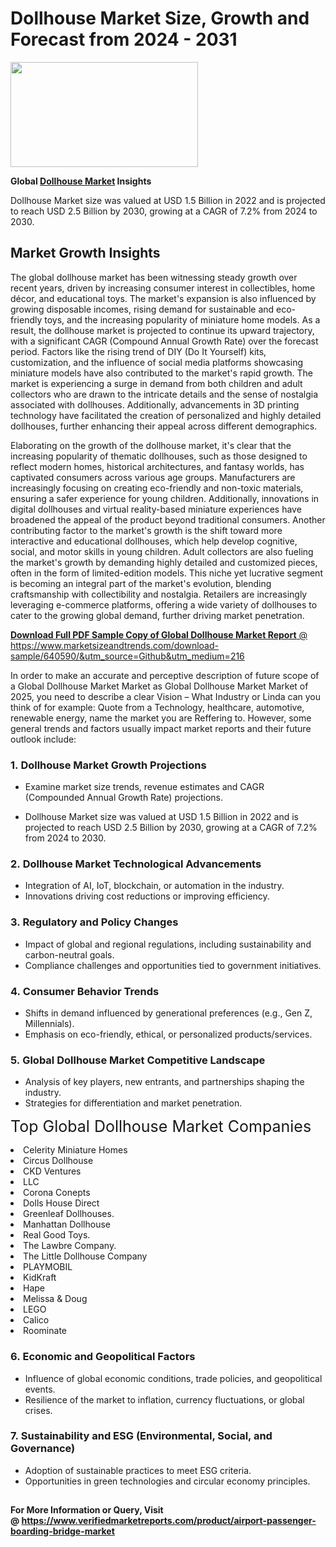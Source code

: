 <H1>Dollhouse Market Size, Growth and Forecast from 2024 - 2031</H1><img class="aligncenter size-medium wp-image-584254" src="https://thirdeyenews.in/wp-content/uploads/2024/09/Global-Market-Research-300x168.jpeg" alt="" width="300" height="168" /><p><strong>Global&nbsp;<a href="https://www.marketsizeandtrends.com/download-sample/640590/&amp;utm_source=Github&utm_medium=216">Dollhouse Market</a> Insights</strong></p><p>Dollhouse Market size was valued at USD 1.5 Billion in 2022 and is projected to reach USD 2.5 Billion by 2030, growing at a CAGR of 7.2% from 2024 to 2030.</p><p><h2>Market Growth Insights</h2> <p>The global dollhouse market has been witnessing steady growth over recent years, driven by increasing consumer interest in collectibles, home décor, and educational toys. The market's expansion is also influenced by growing disposable incomes, rising demand for sustainable and eco-friendly toys, and the increasing popularity of miniature home models. As a result, the dollhouse market is projected to continue its upward trajectory, with a significant CAGR (Compound Annual Growth Rate) over the forecast period. Factors like the rising trend of DIY (Do It Yourself) kits, customization, and the influence of social media platforms showcasing miniature models have also contributed to the market's rapid growth. The market is experiencing a surge in demand from both children and adult collectors who are drawn to the intricate details and the sense of nostalgia associated with dollhouses. Additionally, advancements in 3D printing technology have facilitated the creation of personalized and highly detailed dollhouses, further enhancing their appeal across different demographics.</p> <p><a href="#"></a></p> <p>Elaborating on the growth of the dollhouse market, it's clear that the increasing popularity of thematic dollhouses, such as those designed to reflect modern homes, historical architectures, and fantasy worlds, has captivated consumers across various age groups. Manufacturers are increasingly focusing on creating eco-friendly and non-toxic materials, ensuring a safer experience for young children. Additionally, innovations in digital dollhouses and virtual reality-based miniature experiences have broadened the appeal of the product beyond traditional consumers. Another contributing factor to the market's growth is the shift toward more interactive and educational dollhouses, which help develop cognitive, social, and motor skills in young children. Adult collectors are also fueling the market's growth by demanding highly detailed and customized pieces, often in the form of limited-edition models. This niche yet lucrative segment is becoming an integral part of the market's evolution, blending craftsmanship with collectibility and nostalgia. Retailers are increasingly leveraging e-commerce platforms, offering a wide variety of dollhouses to cater to the growing global demand, further driving market penetration.</p> <p><a href="#"></p><p><span class=""><strong>Download Full PDF Sample Copy of Global Dollhouse Market Report</strong> @ <a href="https://www.marketsizeandtrends.com/download-sample/640590/&amp;utm_source=Github&utm_medium=216" target="_blank">https://www.marketsizeandtrends.com/download-sample/640590/&amp;utm_source=Github&utm_medium=216</a></span></p><p>In order to make an accurate and perceptive description of future scope of a Global&nbsp;Dollhouse Market Market as Global&nbsp;Dollhouse Market Market of 2025, you need to describe a clear Vision &ndash; What Industry or Linda can you think of for example: Quote from a Technology, healthcare, automotive, renewable energy, name the market you are Reffering to. However, some general trends and factors usually impact market reports and their future outlook include:</p><h3>1.&nbsp;<strong>Dollhouse Market Growth Projections</strong></h3><ul><li>Examine market size trends, revenue estimates and CAGR (Compounded Annual Growth Rate) projections.</li><li><p>Dollhouse Market size was valued at USD 1.5 Billion in 2022 and is projected to reach USD 2.5 Billion by 2030, growing at a CAGR of 7.2% from 2024 to 2030.</p></li></ul><h3>2.&nbsp;<strong>Dollhouse Market Technological Advancements</strong></h3><ul><li>Integration of AI, IoT, blockchain, or automation in the industry.</li><li>Innovations driving cost reductions or improving efficiency.</li></ul><h3>3.&nbsp;<strong>Regulatory and Policy Changes</strong></h3><ul><li>Impact of global and regional regulations, including sustainability and carbon-neutral goals.</li><li>Compliance challenges and opportunities tied to government initiatives.</li></ul><h3>4.&nbsp;<strong>Consumer Behavior Trends</strong></h3><ul><li>Shifts in demand influenced by generational preferences (e.g., Gen Z, Millennials).</li><li>Emphasis on eco-friendly, ethical, or personalized products/services.</li></ul><h3>5.&nbsp;<strong>Global Dollhouse Market Competitive Landscape</strong></h3><ul><li>Analysis of key players, new entrants, and partnerships shaping the industry.</li><li>Strategies for differentiation and market penetration.</li></ul><p data-pm-slice="1 1 []"><span style="color: inherit; font-family: inherit; font-size: 25px;">Top Global Dollhouse Market Companies</span></p><div class="" data-test-id=""><p><li>Celerity Miniature Homes</li><li> Circus Dollhouse</li><li> CKD Ventures</li><li> LLC</li><li> Corona Conepts</li><li> Dolls House Direct</li><li> Greenleaf Dollhouses.</li><li> Manhattan Dollhouse</li><li> Real Good Toys.</li><li> The Lawbre Company.</li><li> The Little Dollhouse Company</li><li> PLAYMOBIL</li><li> KidKraft</li><li> Hape</li><li> Melissa & Doug</li><li> LEGO</li><li> Calico</li><li> Roominate</li></p></div><h3>6.&nbsp;<strong>Economic and Geopolitical Factors</strong></h3><ul><li>Influence of global economic conditions, trade policies, and geopolitical events.</li><li>Resilience of the market to inflation, currency fluctuations, or global crises.</li></ul><h3>7.&nbsp;<strong>Sustainability and ESG (Environmental, Social, and Governance)</strong></h3><ul><li>Adoption of sustainable practices to meet ESG criteria.</li><li>Opportunities in green technologies and circular economy principles.</li></ul><h2><strong style="font-size: 14px;">For More Information or Query, Visit @&nbsp;</strong><a style="background-color: #ffffff; font-size: 14px;" href="https://www.marketsizeandtrends.com/report/dollhouse-market/" target="_blank">https://www.verifiedmarketreports.com/product/airport-passenger-boarding-bridge-market</a></h2>

